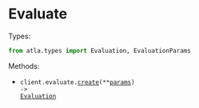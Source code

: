 # Evaluate

Types:

```python
from atla.types import Evaluation, EvaluationParams
```

Methods:

- <code title="post /v1/evaluate">client.evaluate.<a href="./src/atla/resources/evaluate.py">create</a>(\*\*<a href="src/atla/types/evaluate_create_params.py">params</a>) -> <a href="./src/atla/types/evaluation.py">Evaluation</a></code>
